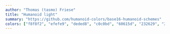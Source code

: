 ```yaml
---
author: "Thomas (tasmo) Friese"
title: "Humanoid light"
summary: "https://github.com/humanoid-colors/base16-humanoid-schemes"
colors: ["f8f8f2", "efefe9", "deded8", "c0c0bd", "60615d", "232629", "2f3337", "070708", "b0151a", "ff3d00", "ffb627", "388e3c", "008e8e", "0082c9", "700f98", "b27701"]
---
```

